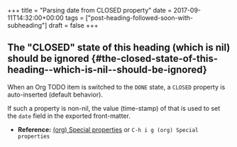 +++
title = "Parsing date from CLOSED property"
date = 2017-09-11T14:32:00+00:00
tags = ["post-heading-followed-soon-with-subheading"]
draft = false
+++

## The "CLOSED" state of this heading (which is nil) should be ignored {#the-closed-state-of-this-heading--which-is-nil--should-be-ignored}

When an Org TODO item is switched to the `DONE` state, a `CLOSED`
property is auto-inserted (default behavior).

If such a property is non-nil, the value (time-stamp) of that is used
to set the `date` field in the exported front-matter.

-   **Reference:** [(org) Special properties](https://orgmode.org/manual/Special-properties.html) or `C-h i g (org) Special properties`
